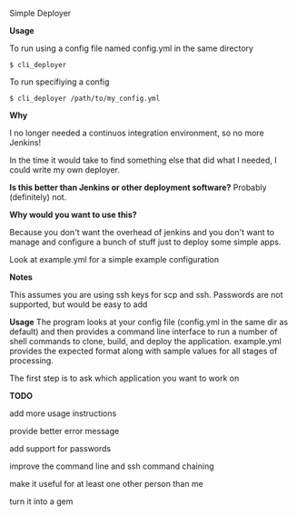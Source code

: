 Simple Deployer

**Usage**

To run using a config file named config.yml in the same directory
    
    $ cli_deployer
    
To run specifiying a config

    $ cli_deployer /path/to/my_config.yml
      
**Why**

I no longer needed a continuos integration environment, so no more Jenkins!
 
In the time it would take to find something else that did what I needed, I could write my own deployer.

**Is this better than Jenkins or other deployment software?**
Probably (definitely) not.

**Why would you want to use this?**

Because you don't want the overhead of jenkins and you don't want to manage and configure a bunch of stuff just to deploy some simple apps.

Look at example.yml for a simple example configuration

**Notes**

This assumes you are using ssh keys for scp and ssh.  Passwords are not supported, but would be easy to add


**Usage**
The program looks at your config file (config.yml in the same dir as default) and then provides a command line interface to run a number of shell commands to clone, build, and deploy the application.
example.yml provides the expected format along with sample values for all stages of processing.

The first step is to ask which application you want to work on

**TODO**

add more usage instructions
 
provide better error message

add support for passwords

improve the command line and ssh command chaining

make it useful for at least one other person than me

turn it into a gem

